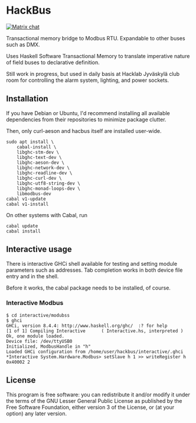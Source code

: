 # HackBus

[![Matrix chat](https://img.shields.io/badge/chat-via%20matrix-brightgreen.svg)](https://matrix.to/#/#jkl:hacklab.fi)

Transactional memory bridge to Modbus RTU. Expandable to other buses
such as DMX.

Uses Haskell Software Transactional Memory to translate imperative
nature of field buses to declarative definition.

Still work in progress, but used in daily basis at Hacklab Jyväskylä
club room for controlling the alarm system, lighting, and power
sockets.

## Installation

If you have Debian or Ubuntu, I'd recommend installing all available
dependencies from their repositories to minimize package clutter.

Then, only curl-aeson and hacbus itself are installed user-wide.

```
sudo apt install \
	cabal-install \
	libghc-stm-dev \
	libghc-text-dev \
	libghc-aeson-dev \
	libghc-network-dev \
	libghc-readline-dev \
	libghc-curl-dev \
	libghc-utf8-string-dev \
	libghc-monad-loops-dev \
	libmodbus-dev
cabal v1-update
cabal v1-install
```

On other systems with Cabal, run

```
cabal update
cabal install
```

## Interactive usage

There is interactive GHCi shell available for testing and setting
module parameters such as addresses. Tab completion works in both
device file entry and in the shell.

Before it works, the cabal package needs to be installed, of course.

### Interactive Modbus

```
$ cd interactive/modubss
$ ghci
GHCi, version 8.4.4: http://www.haskell.org/ghc/  :? for help
[1 of 1] Compiling Interactive      ( Interactive.hs, interpreted )
Ok, one module loaded.
Device file: /dev/ttyUSB0
Initialized, ModbusHandle in "h"
Loaded GHCi configuration from /home/user/hackbus/interactive/.ghci
*Interactive System.Hardware.Modbus> setSlave h 1 >> writeRegister h 0x40002 2
```

## License

This program is free software: you can redistribute it and/or modify
it under the terms of the GNU Lesser General Public License as
published by the Free Software Foundation, either version 3 of the
License, or (at your option) any later version.
